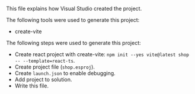 This file explains how Visual Studio created the project.

The following tools were used to generate this project:
- create-vite

The following steps were used to generate this project:
- Create react project with create-vite: `npm init --yes vite@latest shop -- --template=react-ts`.
- Create project file (`shop.esproj`).
- Create `launch.json` to enable debugging.
- Add project to solution.
- Write this file.
